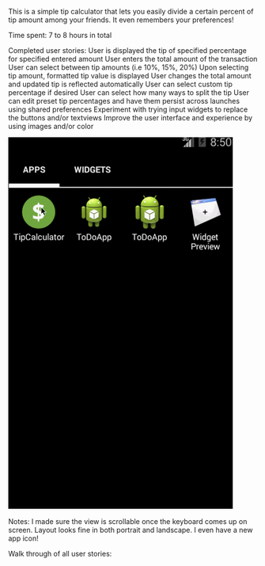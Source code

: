 This is a simple tip calculator that lets you easily divide a certain percent of tip amount among your friends. It even remembers your preferences!

Time spent: 7 to 8 hours in total

Completed user stories:
User is displayed the tip of specified percentage for specified entered amount
User enters the total amount of the transaction
User can select between tip amounts (i.e 10%, 15%, 20%)
Upon selecting tip amount, formatted tip value is displayed
User changes the total amount and updated tip is reflected automatically
User can select custom tip percentage if desired
User can select how many ways to split the tip
User can edit preset tip percentages and have them persist across launches using shared preferences
Experiment with trying input widgets to replace the buttons and/or textviews
Improve the user interface and experience by using images and/or color

<img src="./tip_calculator.gif" alt="This will display an animated GIF" />

Notes:
I made sure the view is scrollable once the keyboard comes up on screen. Layout looks fine in both portrait and landscape. I even have a new app icon!

Walk through of all user stories:

